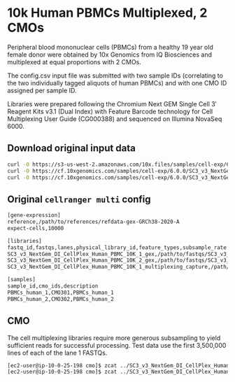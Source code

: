 # 10k Human PBMCs Multiplexed, 2 CMOs

Peripheral blood mononuclear cells (PBMCs) from a healthy 19 year old female donor were obtained by 10x Genomics from IQ Biosciences and multiplexed at equal proportions with 2 CMOs.

The config.csv input file was submitted with two sample IDs (correlating to the two individually tagged aliquots of human PBMCs) and with one CMO ID assigned per sample ID.

Libraries were prepared following the Chromium Next GEM Single Cell 3ʹ Reagent Kits v3.1 (Dual Index) with Feature Barcode technology for Cell Multiplexing User Guide (CG000388) and sequenced on Illumina NovaSeq 6000.

## Download original input data

```bash
curl -O https://s3-us-west-2.amazonaws.com/10x.files/samples/cell-exp/6.0.0/SC3_v3_NextGem_DI_CellPlex_Human_PBMC_10K_Multiplex/SC3_v3_NextGem_DI_CellPlex_Human_PBMC_10K_Multiplex_fastqs.tar
curl -O https://cf.10xgenomics.com/samples/cell-exp/6.0.0/SC3_v3_NextGem_DI_CellPlex_Human_PBMC_10K_Multiplex/SC3_v3_NextGem_DI_CellPlex_Human_PBMC_10K_Multiplex_config.csv
curl -O https://cf.10xgenomics.com/samples/cell-exp/6.0.0/SC3_v3_NextGem_DI_CellPlex_Human_PBMC_10K_Multiplex/SC3_v3_NextGem_DI_CellPlex_Human_PBMC_10K_Multiplex_count_feature_reference.csv
```

## Original `cellranger multi` config

```bash
[gene-expression]
reference,/path/to/references/refdata-gex-GRCh38-2020-A
expect-cells,10000

[libraries]
fastq_id,fastqs,lanes,physical_library_id,feature_types,subsample_rate
SC3_v3_NextGem_DI_CellPlex_Human_PBMC_10K_1_gex,/path/to/fastqs/SC3_v3_NextGem_DI_CellPlex_Human_PBMC_10K/SC3_v3_NextGem_DI_CellPlex_Human_PBMC_10K_1_gex,any,Human_PBMC_10K_gex,gene expression,
SC3_v3_NextGem_DI_CellPlex_Human_PBMC_10K_2_gex,/path/to/fastqs/SC3_v3_NextGem_DI_CellPlex_Human_PBMC_10K/SC3_v3_NextGem_DI_CellPlex_Human_PBMC_10K_2_gex,any,Human_PBMC_10K_gex,gene expression,
SC3_v3_NextGem_DI_CellPlex_Human_PBMC_10K_1_multiplexing_capture,/path/to/fastqs/SC3_v3_NextGem_DI_CellPlex_Human_PBMC_10K/SC3_v3_NextGem_DI_CellPlex_Human_PBMC_10K_1_multiplexing_capture,any,Human_PBMC_10K_mult_capture,Multiplexing Capture,

[samples]
sample_id,cmo_ids,description
PBMCs_human_1,CMO301,PBMCs_human_1
PBMCs_human_2,CMO302,PBMCs_human_2
```

## CMO

The cell multiplexing libraries require more generous subsampling to yield sufficient reads for successful processing. 
Test data use the first 3,500,000 lines of each of the lane 1 FASTQs.

```bash
[ec2-user@ip-10-0-25-198 cmo]$ zcat ../SC3_v3_NextGem_DI_CellPlex_Human_PBMC_10K/SC3_v3_NextGem_DI_CellPlex_Human_PBMC_10K_1_multiplexing_capture/SC3_v3_NextGem_DI_CellPlex_Human_PBMC_10K_1_multiplexing_capture_S1_L001_R1_001.fastq.gz | head -n 3500000 | gzip -c > subsampled_SC3_v3_NextGem_DI_CellPlex_Human_PBMC_10K_1_multiplexing_capture_S1_L001_R1_001.fastq.gz
[ec2-user@ip-10-0-25-198 cmo]$ zcat ../SC3_v3_NextGem_DI_CellPlex_Human_PBMC_10K/SC3_v3_NextGem_DI_CellPlex_Human_PBMC_10K_1_multiplexing_capture/SC3_v3_NextGem_DI_CellPlex_Human_PBMC_10K_1_multiplexing_capture_S1_L001_R2_001.fastq.gz | head -n 3500000 | gzip -c > subsampled_SC3_v3_NextGem_DI_CellPlex_Human_PBMC_10K_1_multiplexing_capture_S1_L001_R2_001.fastq.gz
```
